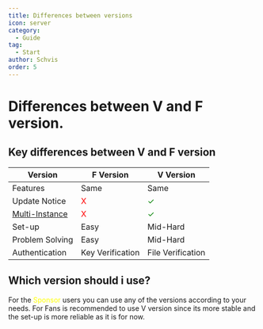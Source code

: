 ```yaml
---
title: Differences between versions
icon: server
category:
  - Guide
tag:
  - Start
author: Schvis
order: 5
---
```


# Differences between V and F version.

## Key differences between V and F version

|Version |F Version|V Version|
|-----|--------|--------|
|Features|Same|Same|
|Update Notice|<span style='color:red;'>X</span>|<span style='color:green;'>✓</span>|
|[Multi-Instance](../guide/Multi-korepi.md)|<span style='color:red;'>X</span>|<span style='color:green;'>✓</span>|
|Set-up|Easy|Mid-Hard|
|Problem Solving|Easy|Mid-Hard|
|Authentication|Key Verification|File Verification|
## Which version should i use?

For the <span style='color:yellow;'>Sponsor</span> users you can use any of the versions according to your needs. For Fans is recommended to use V version since its more stable and the set-up is more reliable as it is for now.